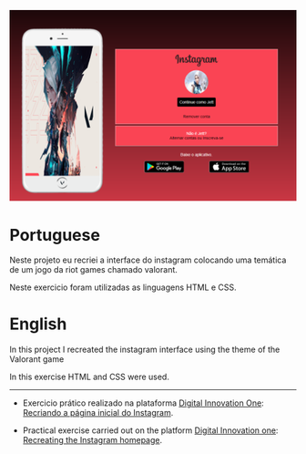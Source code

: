 <p align="center">
  <a href="https://hunterdrakar.github.io/instagram-dio/">
    <img 
         src="https://github.com/HunterDrakar/instagram-dio/blob/master/img/capa.png" 
         alt="Interface Instagram" 
    />
  </a>
  <br />
  
  <h1>Portuguese</h1>

  Neste projeto eu recriei a interface do instagram colocando uma temática de um jogo da riot games chamado valorant.

  Neste exercicio foram utilizadas as linguagens HTML e CSS.

  <h1>English</h1>

  In this project I recreated the instagram interface using the theme of the Valorant game

  In this exercise HTML and CSS were used.

</p>

<hr />

- Exercicio prático realizado na plataforma [Digital Innovation One](https://web.digitalinnovation.one/home "Digital Innovation One"): [Recriando a página inicial do Instagram](https://web.dio.me/lab/recriando-a-pagina-inicial-do-instagram/learning/3ebbd980-6b7b-4776-8ce6-026dc9ade5a4 "Recriando a página inicial do Instagram").

- Practical exercise carried out on the platform [Digital Innovation one](https://web.digitalinnovation.one/home "Digital Innovation One"): [Recreating the Instagram homepage](https://web.dio.me/lab/recriando-a-pagina-inicial-do-instagram/learning/3ebbd980-6b7b-4776-8ce6-026dc9ade5a4 "Recreating the instagram homepage").
